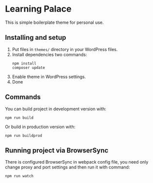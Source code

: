 # Learning Palace

This is simple boilerplate theme for personal use.

## Installing and setup

1. Put files in `themes/` directory in your WordPress files.
2. Install dependencies two commands:
    ```
    npm install
    composer update
    ```
3. Enable theme in WordPress settings.
4. Done

## Commands
You can build project in development version with:
```
npm run build
```
Or build in production version with: 
```
npm run buildprod
```

## Running project via BrowserSync

There is configured BrowserSync in webpack config file, you need only change proxy and port settings and then run it with command:
```
npm run watch
```
